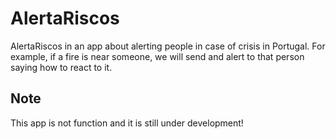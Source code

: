 # AlertaRiscos

AlertaRiscos in an app about alerting people in case of crisis in Portugal. For example, if a fire is near someone, we will send and alert to that person saying how to react to it.


## Note
This app is not function and it is still under development!